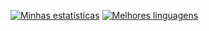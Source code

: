 [![Minhas estatísticas](https://github-readme-stats.vercel.app/api?username=lucascelli&theme=github_dark&locale=pt-br&show_icons=1&bg_color=45,000000,090979)](https://lusca.me/)
[![Melhores linguagens](https://github-readme-stats.vercel.app/api/top-langs/?username=lucascelli&theme=github_dark&locale=pt-br)](https://lusca.me/)


